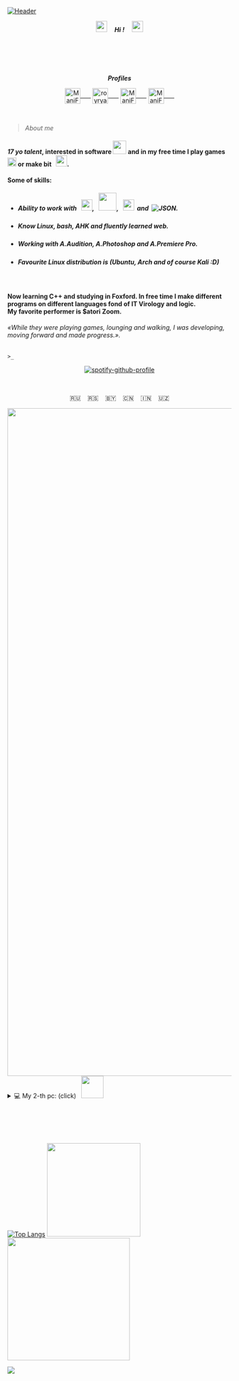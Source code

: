 <!-- 27/04/21 --> 
 <!-- https://www.youtube.com/watch?v=uykVCZpi7SU&ab_channel=JohnDodd -->
[![Header](https://github.com/Stas-inside/Stas-inside/blob/main/assets/headerMain3.png)](https://www.youtube.com/watch?v=804cYaQqn_A)

<p align="center"><i><img src="https://cdn.discordapp.com/emojis/974278985632600074.gif?size=96&quality=lossless" width="25"/><b>     Hi !     </b><img src="https://user-images.githubusercontent.com/75932477/153186735-654c2334-8436-4a52-b266-577ce19bdf68.gif" width="25"/></i></p>

#  
<!--
[![Telegram](https://img.shields.io/static/v1?label=&message=Telegram&color=00B1FF?style=for-the-badge&logo=Telegram&color=00B1FF)](https://t.me/Mani_Fast)
[![Steam](https://img.shields.io/static/v1?label=&message=Steam&color=000000?style=for-the-badge&logo=Steam&style=flat-square)](steamcommunity.com/id/manifast/)
[![YouTube](https://img.shields.io/static/v1?label=&message=YouTube&color=FF1515?style=for-the-badge&logo=YouTube&style=flat-square)](https://www.youtube.com/channel/UCKcWOEWJ1hrUW1irBZz-8xQ)
![Discord#8021](https://img.shields.io/static/v1?label=Discord&message=ManiFast#8021&color=7289D9?style=for-the-badge&logo=Discord&style=flat-square)
![Spotify](https://img.shields.io/static/v1?label=Spotify&message=ManiFast&color=1ED760?style=for-the-badge&logo=Spotify&style=flat-square)
-->
<p align="center">
<i><b>Profiles</b></i>
</p>

<p align="center">
<a href="https://www.youtube.com/channel/UCKcWOEWJ1hrUW1irBZz-8xQ" target="blank"><img align="center" src="https://cdn.icon-icons.com/icons2/2699/PNG/512/youtube_logo_icon_168737.png" alt="ManiFast" height="35" width="35" />      </a>
<a href="https://www.instagram.com/mani_fastt/" target="blank"><img align="center" src="https://brandpalettes.com/wp-content/uploads/2018/10/Instagram.png" alt="royryando" height="35" width="35" />      </a>
<a href="https://steamcommunity.com/id/manifast/" target="blank"><img align="center" src="https://camo.githubusercontent.com/2e51cfa2846afbace22819d8c7dd9afad50d0a414ad1d7d30e811952706f548d/68747470733a2f2f6564656e742e6769746875622e696f2f537570657254696e7949636f6e732f696d616765732f7376672f737465616d2e737667" alt="ManiFast" height="35" width="35" />      </a>
<a href="https://t.me/Mani_Fast" target="blank"><img align="center" src="https://camo.githubusercontent.com/f4b401dd7cd9b7840fd31acafd49e151a80e4c9600bf219934461b96dd98e013/68747470733a2f2f6564656e742e6769746875622e696f2f537570657254696e7949636f6e732f696d616765732f7376672f74656c656772616d2e737667" alt="ManiFast" height="35" width="35" />      </a>
 
<!--<a href="https://open.spotify.com/user/royryando?si=kElixxsSRBy-LvwevKkzkw" target="blank"><img align="center" src="https://camo.githubusercontent.com/15d4e1b8bf3ed25b7131cc93f248f86cc42deaf9e19fdb61aa1ba3b46e0400a5/68747470733a2f2f6564656e742e6769746875622e696f2f537570657254696e7949636f6e732f696d616765732f7376672f73706f746966792e737667" alt="royryando" height="35" width="35" /></a>
 
<a href="https://www.deviantart.com/manifaststas" target="blank"><img align="center" src="https://pngpress.com/wp-content/uploads/2020/03/Deviantart-Logo-Transparent.png" alt="ManiFast" height="35" width="35" /></a>-->
 
</p>

  
<!-- *** -->
>_About me_   <img src="https://cdn.discordapp.com/emojis/952168776328163338.gif?size=96&quality=lossless" width="15">

#### *17 yo talent*, interested in software <img src="https://user-images.githubusercontent.com/75932477/153189525-485cff64-73e6-460a-ab6e-903c7c899395.gif" width="30"/> and in my free time I play games  <img src="https://cdn.discordapp.com/emojis/710971603328041050.webp?size=96&quality=lossless" width="20"> or make bit   <img src="https://cdn.discordapp.com/emojis/994044420192215120.gif?size=96&quality=lossless" width="25">.
#### Some of skills:
+ ##### Ability to work with   <img src="https://cdn.discordapp.com/emojis/763438000687415306.webp?size=96&quality=lossless" width="25">,   <img src="https://cdn.discordapp.com/emojis/763438061501022209.webp?size=96&quality=lossless" width="40">,   <img src="https://cdn.discordapp.com/emojis/903036002334048317.webp?size=96&quality=lossless" width="25">  and  ![JSON](https://img.shields.io/static/v1?label=&message=JSON&color=0D1117&logo=JSON).
+ ##### Know Linux, bash, AHK and fluently learned web.
+ ##### Working with A.Audition, A.Photoshop and A.Premiere Pro.
+ ##### Favourite Linux distribution is (Ubuntu, Arch and of course Kali :D)
<!--![C++](https://img.shields.io/badge/-C++-090909?style=for-the-badge&logo=C%2b%2b%&logoColor=6296CC)-->
 
 
 
#### Now learning C++ and studying in Foxford. In free time I make different programs on different languages fond of IT Virology and logic.</br> My favorite performer is $atori Zoom.
###### *«While they were playing games, lounging and walking, I was developing, moving forward and made progress.»*.
<!--#### I l<img src="https://cdn.discordapp.com/emojis/974236147943358464.gif?size=96&quality=lossless" width="25">ve what I do and I get high when everything works out ✔️.-->
`>_`

<p align="center">
<a href="https://spotify-github-profile.vercel.app/api/view.svg?uid=237qyqinklwe1q10e0lreu6il&redirect=true">
<img src="https://spotify-github-profile.vercel.app/api/view.svg?uid=237qyqinklwe1q10e0lreu6il&cover_image=true&theme=novatorem" alt="spotify-github-profile">
</a>
</p>


 
 
<!--
[![Telegram](https://img.shields.io/badge/-Telegram-0D1117?style=for-the-badge&logo=Telegram)](https://t.me/Mani_Fast)
[![Steam](https://img.shields.io/badge/-Steam-0D1117?style=for-the-badge&logo=Steam)](https://steamcommunity.com/id/manifast/)
[![YouTube](https://img.shields.io/badge/-YouTube-0D1117?style=for-the-badge&logo=YouTube)](https://www.youtube.com/channel/UCKcWOEWJ1hrUW1irBZz-8xQ)
[![Instagram](https://img.shields.io/badge/-Instagram-0D1117?style=for-the-badge&logo=Instagram)](https://www.instagram.com/mani_fastt/)
[![Deviantart](https://img.shields.io/badge/-DeviantArt-0D1117?style=for-the-badge&logo=DeviantArt)](https://www.deviantart.com/manifaststas)
-->
 
<p align="center">🇷🇺<img src="https://cdn.discordapp.com/emojis/923655187015553024.webp?size=96&quality=lossless" width="15">🇷🇸<img src="https://cdn.discordapp.com/emojis/923655187015553024.webp?size=96&quality=lossless" width="15">🇧🇾<img src="https://cdn.discordapp.com/emojis/923655187015553024.webp?size=96&quality=lossless" width="15">🇨🇳<img src="https://cdn.discordapp.com/emojis/923655187015553024.webp?size=96&quality=lossless" width="15">🇮🇳<img src="https://cdn.discordapp.com/emojis/923655187015553024.webp?size=96&quality=lossless" width="15">🇺🇿
</p>

<!--
![Battle](https://img.shields.io/badge/-Battle.net-0D1117?style=for-the-badge&logo=Battle.net) - ManiFast#2325
![Discord](https://img.shields.io/badge/-Discord-0D1117?style=for-the-badge&logo=Discord) - !ManiFast#6685
![Spotify](https://img.shields.io/badge/-Spotify-0D1117?style=for-the-badge&logo=Spotify) - ManiFa$t
 -->
  
  
 <img src="https://images-ext-1.discordapp.net/external/yZbwbJqsqcVdejYUVXqqYgmlYlIout-tCcYizOtXEWE/https/media.discordapp.net/attachments/851143791083257886/851771495691714570/embed.png" width="1500"/>
  
 <details>
<summary>💻 My 2-th pc: (click)   <img src="https://c.tenor.com/y2JXkY1pXkwAAAAM/cat-computer.gif" width="50"/></summary>
<p>
 
<strong> 💎 Monitors: </strong> 1.(BENQ 4k FHD 32* EW3270) | 2.(Dell FHD 24* S2419H ␡)
 
<strong> 💎 Video cards: </strong> 1.(ASUS GeForce GTX 1060 6GB ROG Strix OC Edition VR) | 2.(EVGA GeForce GTX 1060 6GB)
 
<strong> 🔥 Processor : </strong> Intel® Core i3 9th
 
<strong> ♫ Bass speakers <3: </strong> Yamaha x2, Microlab TMN 1

<strong> 💎 RAM: </strong> Crucial ballistix 8gb
 
<strong> ▆ Case: </strong> Thermaltake Versa J24 Tempered Glass RGB Edition
 
 Sensitive : DPI:750 | CSGO:1.70
 
 at the time of writing 18/07/2020
</p>
</details>
 
 #  
<!-- ![Anurag's GitHub stats](https://github-readme-stats.vercel.app/api?username=Stas-inside&show_icons=true&theme=tokyonight&bg_color=DEG,0082FF,00B1FF,00D2FF) -->
[![Top Langs](https://github-readme-stats.vercel.app/api/top-langs/?username=ManiFast&layout=compact)](https://github.com/anuraghazra/github-readme-stats)
<img src="https://media3.giphy.com/media/xndHaRIcvge5y/giphy.gif?cid=790b7611922f015e7a2b7f20869ff7a6e9c845abd6dcffd4&rid=giphy.gif&ct=g" width="210"/><img src="https://media.giphy.com/media/Im5ViAG58iLLYPW2jl/giphy.gif" width="275"/>

![](https://github.com/Stas-inside/Stas-inside/blob/main/github-user-contribution.svg)

<!--[![Header](https://github.com/Stas-inside/Stas-inside/blob/main/assets/qr-code-636f92247a892c78001a0583c3d2ee06.png)](https://www.youtube.com/channel/UCKcWOEWJ1hrUW1irBZz-8xQ)-->
